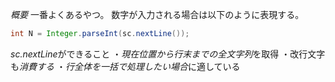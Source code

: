 *概要*
一番よくあるやつ。
数字が入力される場合は以下のように表現する。
```java
int N = Integer.parseInt(sc.nextLine());
```

*sc.nextLine*ができること
・*現在位置から行末までの全文字列*を取得
・改行文字も*消費する*
・*行全体を一括で処理したい場合*に適している
